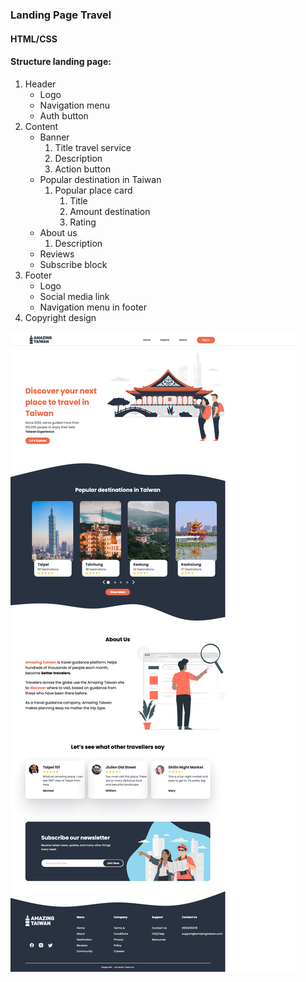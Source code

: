 ### Landing Page Travel

#### HTML/CSS

#### Structure landing page:
1. Header
   - Logo
   - Navigation menu
   - Auth button
2. Content
   - Banner
      1. Title travel service
      2. Description
      3. Action button
   - Popular destination in Taiwan
     1. Popular place card
        1. Title
        2. Amount destination
        3. Rating
   - About us
     1. Description 
   - Reviews
   - Subscribe block
3. Footer 
    - Logo
    - Social media link
    - Navigation menu in footer
4. Copyright design


![img.png](TravelLandingPage.png)